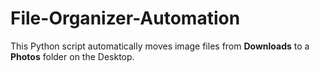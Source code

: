 # File-Organizer-Automation
This Python script automatically moves image files from **Downloads** to a **Photos** folder on the Desktop.
